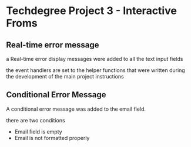 # Techdegree Project 3 - Interactive Froms

## Real-time error message

a Real-time error display messages were added to all the text input fields

the event handlers are set to the helper functions that were written during the development of the main project instructions

## Conditional Error Message

A conditional error message was added to the email field.

there are two conditions

- Email field is empty
- Email is not formatted properly
